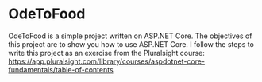 # OdeToFood
OdeToFood is a simple project written on ASP.NET Core. The objectives of this project are to show you how to use ASP.NET Core. I follow the steps to write this project as an exercise from the Pluralsight course: https://app.pluralsight.com/library/courses/aspdotnet-core-fundamentals/table-of-contents
